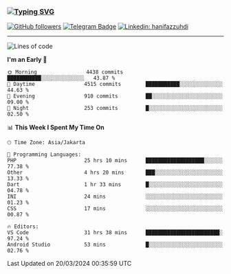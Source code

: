 ### [![Typing SVG](https://readme-typing-svg.herokuapp.com?font=lato&size=22&lines=Hi+There+👋)](https://git.io/typing-svg) 

[![GitHub followers](https://img.shields.io/github/followers/hanifazzuhdi?label=Follow&style=social)](https://github.com/hanifazzuhdi/?tab=follow) 
[![Telegram Badge](https://img.shields.io/badge/-hanif0198-blue?style=social&logo=telegram&link=https://www.t.me/hanif0198/)](https://www.t.me/hanif0198/) 
[![Linkedin: hanifazzuhdi](https://img.shields.io/badge/-hanifazzuhdi-blue?style=flat-square&logo=Linkedin&logoColor=white&link=https://www.linkedin.com/in/hanif-az-zuhdi-69688019b/)](https://www.linkedin.com/in/hanif-az-zuhdi-69688019b/) 

<hr/>

<!--START_SECTION:waka-->
![Lines of code](https://img.shields.io/badge/From%20Hello%20World%20I%27ve%20Written-49.0%20million%20lines%20of%20code-blue)

**I'm an Early 🐤** 

```text
🌞 Morning                4438 commits        ███████████░░░░░░░░░░░░░░   43.87 % 
🌆 Daytime                4515 commits        ███████████░░░░░░░░░░░░░░   44.63 % 
🌃 Evening                910 commits         ██░░░░░░░░░░░░░░░░░░░░░░░   09.00 % 
🌙 Night                  253 commits         █░░░░░░░░░░░░░░░░░░░░░░░░   02.50 % 
```


📊 **This Week I Spent My Time On** 

```text
🕑︎ Time Zone: Asia/Jakarta

💬 Programming Languages: 
PHP                      25 hrs 10 mins      ███████████████████░░░░░░   77.38 % 
Other                    4 hrs 20 mins       ███░░░░░░░░░░░░░░░░░░░░░░   13.33 % 
Dart                     1 hr 33 mins        █░░░░░░░░░░░░░░░░░░░░░░░░   04.78 % 
INI                      24 mins             ░░░░░░░░░░░░░░░░░░░░░░░░░   01.23 % 
CSS                      17 mins             ░░░░░░░░░░░░░░░░░░░░░░░░░   00.87 % 

🔥 Editors: 
VS Code                  31 hrs 38 mins      ████████████████████████░   97.24 % 
Android Studio           53 mins             █░░░░░░░░░░░░░░░░░░░░░░░░   02.76 % 
```


 Last Updated on 20/03/2024 00:35:59 UTC
<!--END_SECTION:waka-->
